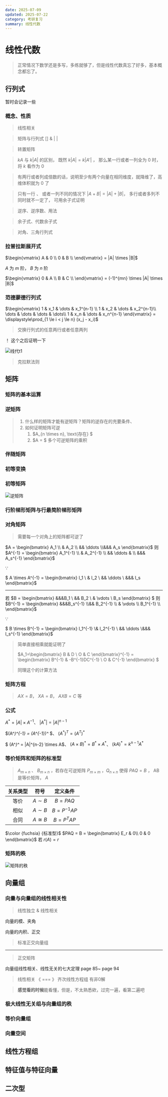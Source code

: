 ```yaml
---
date: 2025-07-09
updated: 2025-07-22
category: 考研复习
summary: 线性代数
---
```

# 线性代数

> 正常情况下数学还是多写，多练就够了，但是线性代数真忘了好多，基本概念都忘了。

## 行列式

暂时会记录一些

### 概念、性质

> 线性相关

> 矩阵与行列式    []    &  | |

> 转置矩阵

> $kA$  与  $k|A|$   的区别， 既然  $k|A| = k|A'|$ ，  那么某一行或者一列全为 0 时，将 $k$ 看作为 0 

> 有两行或者列成倍数的话，说明至少有两个向量在相同维度，就降维了，高维体积就为 0 了

> 只有一行 、 或者一列不同的情况下  $|A + B| = |A| + |B|$， 多行或者多列不同时就不一定了， 可用余子式证明

> 逆序、逆序数、用法

> 余子式、代数余子式

> 对角、三角行列式   

### 拉普拉斯展开式



$\begin{vmatrix} A & 0 \\ 0 & B \\ \end{vmatrix} = |A| \times |B|$



$A$ 为 $m$ 阶， $B$ 为 $n$ 阶

$\begin{vmatrix} 0 & A \\ B & C \\ \end{vmatrix} = (-1)^{mn} \times |A| \times |B|$



### 范德蒙德行列式



$\begin{vmatrix} 1 & x_1 & \dots & x_1^{n-1}  \\ 1 & x_2 & \dots & x_2^{n-1}\\ \dots & \dots & \dots & \dots\\ 1 & x_n & \dots & x_n^{n-1} \end{vmatrix} = \displaystyle\prod_{1 \le i < j \le n} (x_j - x_i)$



> 交换行列式的任意两行或者任意两列



！ 这个之后证明一下

![线代t1](./../../public/assets/线代t1.png)



> 克拉默法则





## 矩阵



### 矩阵的基本运算



### 逆矩阵

> 1. 什么样的矩阵才能有逆矩阵？矩阵的逆存在的充要条件、
> 2. 如何证明矩阵可逆
>     1.  $A_{n \times n}, \text{存在} $
>     2. $A = $ 多个可逆矩阵的乘积



### 伴随矩阵





### 初等变换



### 初等矩阵

![逆矩阵](./../../public/assets/逆矩阵.jpg)



### 行阶梯形矩阵与行最简阶梯形矩阵



### 对角矩阵

> 需要每一个对角上的矩阵都可逆了



$A = \begin{bmatrix}
A_1 \\ & A_2 \\ &&  \ddots \\&&& A_s
\end{bmatrix}$   则  $A^{-1} = \begin{bmatrix}
A_1^{-1} \\ & A_2^{-1} \\
  && \ddots & \\ &&& A_s^{-1}
\end{bmatrix}$

$\because$

$ A \times A^{-1} = \begin{bmatrix}
I_1 \\
  & I_2 \\
  && \ddots \\ &&& I_s
\end{bmatrix}$

---

若 $B = \begin{bmatrix}
&&&B_1 \\
  && B_2 \\
  & \vdots \\
  B_s
\end{bmatrix} $   则  $B^{-1} = \begin{bmatrix}
&&&B_s^{-1} \\&& B_2^{-1} \\
  & \vdots \\ B_1^{-1} \\
\end{bmatrix}$

$\because$

$ B \times B^{-1} = \begin{bmatrix}
I_1^{-1} \\& I_2^{-1} \\
  && \ddots \\&&& I_s^{-1}
\end{bmatrix}$

> 简单直接相乘就能证明了
>
> 
>
>
> $A_1=\begin{bmatrix} B & D \\ O & C \end{bmatrix}^{-1} = \begin{bmatrix} B^{-1} & -B^{-1}DC^{-1} \\ O & C^{-1} \end{bmatrix}  $
>
> 同理这个的计算方法

### 矩阵方程

> $AX = B$， $XA = B$， $AXB = C$  等

### 公式

$A^* = |A| \times A^{-1}$、 $|A^*| = |A|^{n-1}$

$(A^*)^{-1} = (A^{-1})^* $、 $(A^*)^{T} = (A^{T})^*$

$ (A^*)^* = |A|^{n-2} \times A$、 $(A \times B)^* = B^* \times A^*$、 $(kA)^* = k^{n - 1}A^*$



### 等价矩阵和矩阵的标准型

> $A_{m \times n}$  、 $B_{m \times n}$  ，若存在可逆矩阵  $P_{m \times m}$ ，$Q_{n \times n}$  使得 $PAQ = B$   ， AB是等价矩阵，  $A$

| 关系类型 |  符号   |  定义条件  |
| :------: | :-----: | :--------: |
|   等价   | $A \sim B$ |   $B=PAQ$  |
|   相似   | $A \sim B$ | $B=P^{−1}AP$ |
|   合同   | $A \cong B$ | $B=P^TAP$ |

$\color {fuchsia} {标准型}$      $PAQ = B = \begin{bmatrix} E_r & 0\\  0 & 0 \end{bmatrix}$    若 $r(A) = r$



### 矩阵的秩

![矩阵的秩](./../../public/assets/矩阵的秩.jpg)





## 向量组



### 向量与向量组的线性相关性

> 线性独立 & 线性相关

向量的模、夹角

向量的内积、正交



> 标准正交向量组

---

> 正交矩阵



向量组线性相关、线性无关的七大定理  page 85~ page 94

> 线性相关 《 === 》 齐次线性方程组 有非0解

>  **感觉看的时候**能看懂，但是，不太熟悉欸，过完一遍，看第二遍吧



### 极大线性无关组与向量组的秩



### 等价向量组



### 向量空间





## 线性方程组





## 特征值与特征向量







## 二次型



